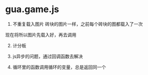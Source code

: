# gua.game.js

1. 不重复载入图片
砖块的图片一样，之前每个砖块的图都载入了一次

现在将所以图片先载入好，再去调用

2. 计分板

3. js异步的问题，通过回调函数去解决

4. 循环里的函数调用循环的变量，总是返回同一个
